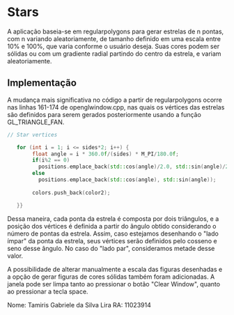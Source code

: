 # Stars

A aplicação baseia-se em regularpolygons para gerar estrelas de n pontas, com n variando aleatoriamente, de tamanho definido em uma escala entre 10% e 100%, que varia conforme o usuário deseja. Suas cores podem ser sólidas ou com um gradiente radial partindo do centro da estrela, e variam aleatoriamente.

## Implementação

A mudança mais significativa no código a partir de regularpolygons ocorre nas linhas 161-174 de openglwindow.cpp, nas quais os vértices das estrelas são definidos para serem gerados posteriormente usando a função GL_TRIANGLE_FAN.

```c++
// Star vertices

   for (int i = 1; i <= sides*2; i++) {
        float angle = i * 360.0f/(sides) * M_PI/180.0f;
        if(i%2 == 0)
          positions.emplace_back(std::cos(angle)/2.0, std::sin(angle)/2.0);
        else
          positions.emplace_back(std::cos(angle), std::sin(angle));
         
        colors.push_back(color2);

   }}
```

Dessa maneira, cada ponta da estrela é composta por dois triângulos, e a posição dos vértices é definida a partir do ângulo obtido considerando o número de pontas da estrela. Assim, caso estejamos desenhando o "lado ímpar" da ponta da estrela, seus vértices serão definidos pelo cosseno e seno desse ângulo. No caso do "lado par", consideramos metade desse valor. 

A possibilidade de alterar manualmente a escala das figuras desenhadas e a opção de gerar figuras de cores sólidas também foram adicionadas. A janela pode ser limpa tanto ao pressionar o botão "Clear Window", quanto ao pressionar a tecla space.

Nome: Tamiris Gabriele da Silva Lira RA: 11023914
